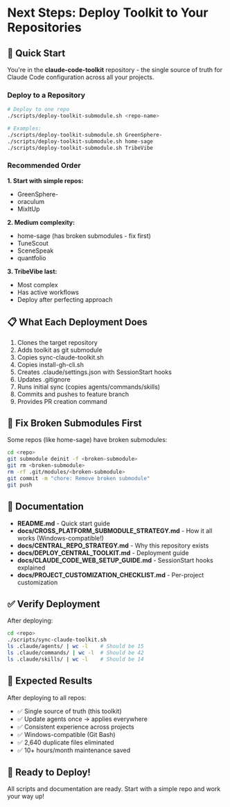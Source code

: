 # Next Steps: Deploy Toolkit to Your Repositories

## 🎯 Quick Start

You're in the **claude-code-toolkit** repository - the single source of truth for Claude Code configuration across all your projects.

### Deploy to a Repository

```bash
# Deploy to one repo
./scripts/deploy-toolkit-submodule.sh <repo-name>

# Examples:
./scripts/deploy-toolkit-submodule.sh GreenSphere-
./scripts/deploy-toolkit-submodule.sh home-sage
./scripts/deploy-toolkit-submodule.sh TribeVibe
```

### Recommended Order

**1. Start with simple repos:**
- GreenSphere-
- oraculum
- MixItUp

**2. Medium complexity:**
- home-sage (has broken submodules - fix first)
- TuneScout
- SceneSpeak
- quantfolio

**3. TribeVibe last:**
- Most complex
- Has active workflows
- Deploy after perfecting approach

## 📋 What Each Deployment Does

1. Clones the target repository
2. Adds toolkit as git submodule
3. Copies sync-claude-toolkit.sh
4. Copies install-gh-cli.sh
5. Creates .claude/settings.json with SessionStart hooks
6. Updates .gitignore
7. Runs initial sync (copies agents/commands/skills)
8. Commits and pushes to feature branch
9. Provides PR creation command

## 🔧 Fix Broken Submodules First

Some repos (like home-sage) have broken submodules:

```bash
cd <repo>
git submodule deinit -f <broken-submodule>
git rm <broken-submodule>
rm -rf .git/modules/<broken-submodule>
git commit -m "chore: Remove broken submodule"
git push
```

## 📖 Documentation

- **README.md** - Quick start guide
- **docs/CROSS_PLATFORM_SUBMODULE_STRATEGY.md** - How it all works (Windows-compatible!)
- **docs/CENTRAL_REPO_STRATEGY.md** - Why this repository exists
- **docs/DEPLOY_CENTRAL_TOOLKIT.md** - Deployment guide
- **docs/CLAUDE_CODE_WEB_SETUP_GUIDE.md** - SessionStart hooks explained
- **docs/PROJECT_CUSTOMIZATION_CHECKLIST.md** - Per-project customization

## ✅ Verify Deployment

After deploying:

```bash
cd <repo>
./scripts/sync-claude-toolkit.sh
ls .claude/agents/ | wc -l    # Should be 15
ls .claude/commands/ | wc -l  # Should be 42
ls .claude/skills/ | wc -l    # Should be 14
```

## 🎉 Expected Results

After deploying to all repos:
- ✅ Single source of truth (this toolkit)
- ✅ Update agents once → applies everywhere
- ✅ Consistent experience across projects
- ✅ Windows-compatible (Git Bash)
- ✅ 2,640 duplicate files eliminated
- ✅ 10+ hours/month maintenance saved

## 🚀 Ready to Deploy!

All scripts and documentation are ready. Start with a simple repo and work your way up!
